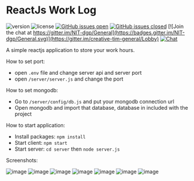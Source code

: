 # ReactJs Work Log

![version](https://img.shields.io/badge/version-1.2.2-blue.svg) ![license](https://img.shields.io/badge/license-MIT-blue.svg) [![GitHub issues open](https://img.shields.io/github/issues/creativetimofficial/argon-dashboard-react.svg?maxAge=2592000)](https://github.com/creativetimofficial/argon-dashboard-react/issues?q=is%3Aopen+is%3Aissue) [![GitHub issues closed](https://img.shields.io/github/issues-closed-raw/creativetimofficial/argon-dashboard-react.svg?maxAge=2592000)](https://github.com/creativetimofficial/argon-dashboard-react/issues?q=is%3Aissue+is%3Aclosed) [![Join the chat at https://gitter.im/NIT-dgp/General](https://badges.gitter.im/NIT-dgp/General.svg)](https://gitter.im/creative-tim-general/Lobby) [![Chat](https://img.shields.io/badge/chat-on%20discord-7289da.svg)](https://discord.gg/E4aHAQy)


A simple reactjs application to store your work hours.

How to set port:
* open `.env` file and change server api and server port
* open `/server/server.js` and change the port

How to set mongodb:
* Go to `/server/config/db.js` and put your mongodb connection url
* Open mongodb and import that database, database in included with the project

How to start application:
* Install packages: `npm install`
* Start client: `npm start`
* Start server: `cd server` then `node server.js`

Screenshots:

![image](https://user-images.githubusercontent.com/25286081/197308219-df5f9513-5ee8-488a-b27c-c4f606af0a76.png)
![image](https://user-images.githubusercontent.com/25286081/197308225-003d5b7e-ad8d-4dc1-b5be-24d816f4d1e2.png)
![image](https://user-images.githubusercontent.com/25286081/197308181-f4ece748-ac6e-4e88-a45d-e495c33c5e8e.png)
![image](https://user-images.githubusercontent.com/25286081/197308189-dbabf50b-5ec1-4143-ab05-0dd7a4fa3817.png)
![image](https://user-images.githubusercontent.com/25286081/197308194-7973d09c-d6a1-43b4-86c1-9579c5f11b3a.png)
![image](https://user-images.githubusercontent.com/25286081/197308207-dbec5db9-e176-4d78-8146-593c1a9e2a15.png)
![image](https://user-images.githubusercontent.com/25286081/197308213-bbf57ff4-d2f1-4709-a991-091765628e26.png)
